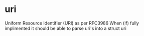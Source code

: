 # uri
Uniform Resource Identifier (URI) as per RFC3986
When (if) fully implimented it should be able to parse uri's into a struct uri
